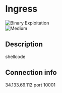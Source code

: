 # Ingress 

![Binary Exploitation](https://img.shields.io/badge/Category-Binary_Exploitation-blue)  
![Medium](https://img.shields.io/badge/Difficulty-Medium-yellow)

## Description
shellcode

## Connection info
34.133.69.112 port 10001


